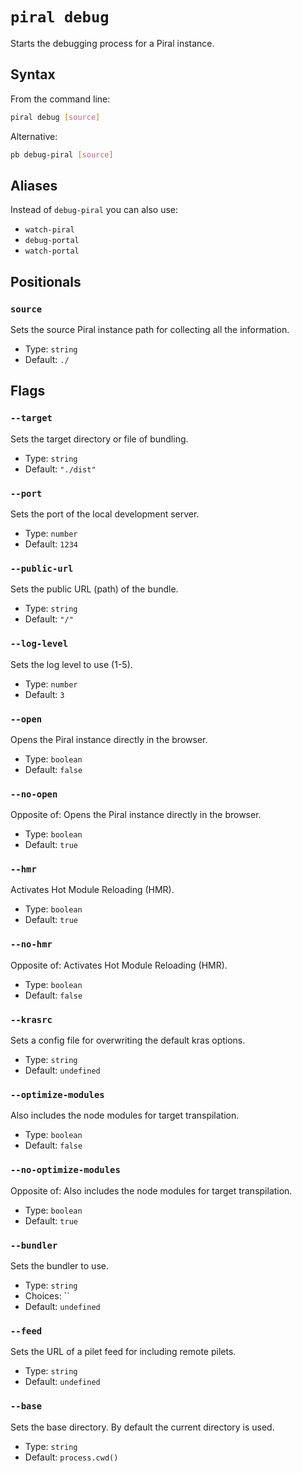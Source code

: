 # `piral debug`

Starts the debugging process for a Piral instance.

## Syntax

From the command line:

```sh
piral debug [source]
```

Alternative:

```sh
pb debug-piral [source]
```

## Aliases

Instead of `debug-piral` you can also use:

- `watch-piral`
- `debug-portal`
- `watch-portal`

## Positionals

### `source`

Sets the source Piral instance path for collecting all the information.


- Type: `string`
- Default: `./`

## Flags

### `--target`

Sets the target directory or file of bundling.


- Type: `string`
- Default: `"./dist"`

### `--port`

Sets the port of the local development server.


- Type: `number`
- Default: `1234`

### `--public-url`

Sets the public URL (path) of the bundle.


- Type: `string`
- Default: `"/"`

### `--log-level`

Sets the log level to use (1-5).


- Type: `number`
- Default: `3`

### `--open`

Opens the Piral instance directly in the browser.


- Type: `boolean`
- Default: `false`

### `--no-open`

Opposite of:
Opens the Piral instance directly in the browser.


- Type: `boolean`
- Default: `true`

### `--hmr`

Activates Hot Module Reloading (HMR).


- Type: `boolean`
- Default: `true`

### `--no-hmr`

Opposite of:
Activates Hot Module Reloading (HMR).


- Type: `boolean`
- Default: `false`

### `--krasrc`

Sets a config file for overwriting the default kras options.


- Type: `string`
- Default: `undefined`

### `--optimize-modules`

Also includes the node modules for target transpilation.


- Type: `boolean`
- Default: `false`

### `--no-optimize-modules`

Opposite of:
Also includes the node modules for target transpilation.


- Type: `boolean`
- Default: `true`

### `--bundler`

Sets the bundler to use.


- Type: `string`
- Choices: ``
- Default: `undefined`

### `--feed`

Sets the URL of a pilet feed for including remote pilets.


- Type: `string`
- Default: `undefined`

### `--base`

Sets the base directory. By default the current directory is used.


- Type: `string`
- Default: `process.cwd()`
